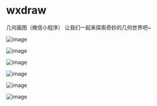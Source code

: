 # wxdraw
几何画图（微信小程序）
让我们一起来探索奇妙的几何世界吧~

![image](https://github.com/Walt2016/wxdraw/blob/master/pic/21.gif)

![image](https://github.com/Walt2016/wxdraw/blob/master/pic/25.gif)

![image](https://github.com/Walt2016/wxdraw/blob/master/pic/26.gif)

![image](https://github.com/Walt2016/wxdraw/blob/master/pic/27.gif)

![image](https://github.com/Walt2016/wxdraw/blob/master/pic/1.gif)

![image](https://github.com/Walt2016/wxdraw/blob/master/pic/33.gif)
